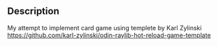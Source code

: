 ## Description

My attempt to implement card game using templete by Karl Zylinski https://github.com/karl-zylinski/odin-raylib-hot-reload-game-template
